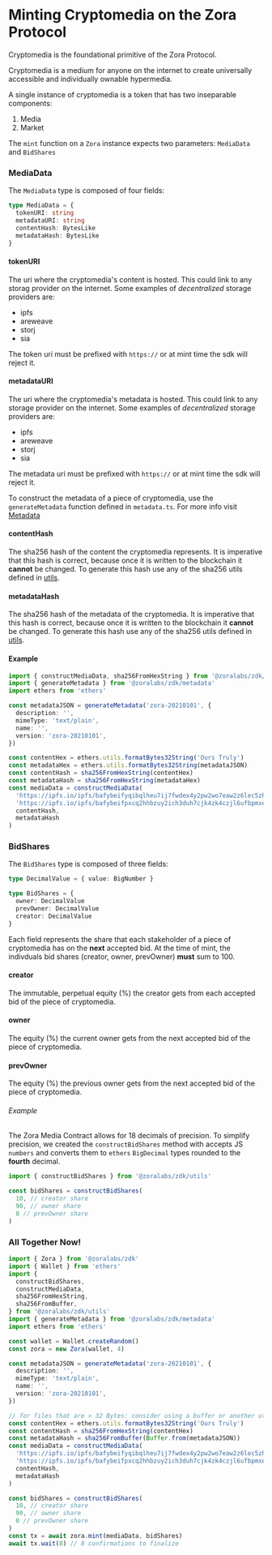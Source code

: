 # Minting Cryptomedia on the Zora Protocol

Cryptomedia is the foundational primitive of the Zora Protocol.

Cryptomedia is a medium for anyone on the internet to create universally accessible and individually ownable hypermedia.

A single instance of cryptomedia is a token that has two inseparable components:

1. Media
2. Market

The `mint` function on a `Zora` instance expects two parameters: `MediaData` and `BidShares`

### MediaData

The `MediaData` type is composed of four fields:

```typescript
type MediaData = {
  tokenURI: string
  metadataURI: string
  contentHash: BytesLike
  metadataHash: BytesLike
}
```

#### tokenURI

The uri where the cryptomedia's content is hosted. This could link to any storag provider on the internet. Some examples of _decentralized_ storage providers are:

- ipfs
- areweave
- storj
- sia

The token uri must be prefixed with `https://` or at mint time the sdk will reject it.

#### metadataURI

The uri where the cryptomedia's metadata is hosted. This could link to any storage provider on the internet. Some examples of _decentralized_ storage providers are:

- ipfs
- areweave
- storj
- sia

The metadata uri must be prefixed with `https://` or at mint time the sdk will reject it.

To construct the metadata of a piece of cryptomedia, use the `generateMetadata` function defined in `metadata.ts`. For more info visit [Metadata](../reference/metadata)

#### contentHash

The sha256 hash of the content the cryptomedia represents. It is imperative that this hash is correct, because once it is written to the blockchain it **cannot** be changed.
To generate this hash use any of the sha256 utils defined in [utils](../reference/utils).

#### metadataHash

The sha256 hash of the metadata of the cryptomedia. It is imperative that this hash is correct, because once it is written to the blockchain it **cannot** be changed.
To generate this hash use any of the sha256 utils defined in [utils](../reference/utils).

#### Example

```typescript
import { constructMediaData, sha256FromHexString } from '@zoralabs/zdk/utils'
import { generateMetadata } from '@zoralabs/zdk/metadata'
import ethers from 'ethers'

const metadataJSON = generateMetadata('zora-20210101', {
  description: '',
  mimeType: 'text/plain',
  name: '',
  version: 'zora-20210101',
})

const contentHex = ethers.utils.formatBytes32String('Ours Truly')
const metadataHex = ethers.utils.formatBytes32String(metadataJSON)
const contentHash = sha256FromHexString(contentHex)
const metadataHash = sha256FromHexString(metadataHex)
const mediaData = constructMediaData(
  'https://ipfs.io/ipfs/bafybeifyqibqlheu7ij7fwdex4y2pw2wo7eaw2z6lec5zhbxu3cvxul6h4',
  'https://ipfs.io/ipfs/bafybeifpxcq2hhbzuy2ich3duh7cjk4zk4czjl6ufbpmxep247ugwzsny4',
  contentHash,
  metadataHash
)
```

### BidShares

The `BidShares` type is composed of three fields:

```typescript
type DecimalValue = { value: BigNumber }

type BidShares = {
  owner: DecimalValue
  prevOwner: DecimalValue
  creator: DecimalValue
}
```

Each field represents the share that each stakeholder of a piece of cryptomedia has on the **next** accepted bid. At the time of mint, the indivduals bid shares (creator, owner, prevOwner) **must** sum to 100.

#### creator

The immutable, perpetual equity (%) the creator gets from each accepted bid of the piece of cryptomedia.

#### owner

The equity (%) the current owner gets from the next accepted bid of the piece of cryptomedia.

#### prevOwner

The equity (%) the previous owner gets from the next accepted bid of the piece of cryptomedia.

###### Example

The Zora Media Contract allows for 18 decimals of precision. To simplify precision, we created the `constructBidShares` method with accepts JS `numbers` and converts them to `ethers` `BigDecimal` types rounded to the **fourth** decimal.

```typescript
import { constructBidShares } from '@zoralabs/zdk/utils'

const bidShares = constructBidShares(
  10, // creator share
  90, // owner share
  0 // prevOwner share
)
```

### All Together Now!

```typescript
import { Zora } from '@zoralabs/zdk'
import { Wallet } from 'ethers'
import {
  constructBidShares,
  constructMediaData,
  sha256FromHexString,
  sha256FromBuffer,
} from '@zoralabs/zdk/utils'
import { generateMetadata } from '@zoralabs/zdk/metadata'
import ethers from 'ethers'

const wallet = Wallet.createRandom()
const zora = new Zora(wallet, 4)

const metadataJSON = generateMetadata('zora-20210101', {
  description: '',
  mimeType: 'text/plain',
  name: '',
  version: 'zora-20210101',
})

// for files that are > 32 Bytes: consider using a buffer or another utility to generate the hex string
const contentHex = ethers.utils.formatBytes32String('Ours Truly')
const contentHash = sha256FromHexString(contentHex)
const metadataHash = sha256FromBuffer(Buffer.from(metadataJSON))
const mediaData = constructMediaData(
  'https://ipfs.io/ipfs/bafybeifyqibqlheu7ij7fwdex4y2pw2wo7eaw2z6lec5zhbxu3cvxul6h4',
  'https://ipfs.io/ipfs/bafybeifpxcq2hhbzuy2ich3duh7cjk4zk4czjl6ufbpmxep247ugwzsny4',
  contentHash,
  metadataHash
)

const bidShares = constructBidShares(
  10, // creator share
  90, // owner share
  0 // prevOwner share
)
const tx = await zora.mint(mediaData, bidShares)
await tx.wait(8) // 8 confirmations to finalize
```
